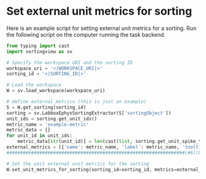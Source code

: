 # Set external unit metrics for sorting

Here is an example script for setting external unit metrics for a sorting. Run the following script on the computer running the task backend.

```python
from typing import cast
import sortingview as sv

# Specify the workspace URI and the sorting ID
workspace_uri = '<|WORKSPACE_URI|>'
sorting_id = '<|SORTING_ID|>'

# Load the workspace
W = sv.load_workspace(workspace_uri)

# define external_metrics (this is just an example)
S = W.get_sorting(sorting_id)
sorting = sv.LabboxEphysSortingExtractor(S['sortingObject'])
unit_ids = sorting.get_unit_ids()
metric_name = 'example-metric'
metric_data = {}
for unit_id in unit_ids:
    metric_data[str(unit_id)] = len(cast(list, sorting.get_unit_spike_train(unit_id)))
external_metrics = [{'name': metric_name, 'label': metric_name, 'tooltip': metric_name, 'data': metric_data }]
#################################################################[#6](https://github.com/magland/sortingview/issues/6)

# Set the unit external unit metrics for the sorting
W.set_unit_metrics_for_sorting(sorting_id=sorting_id, metrics=external_metrics)
```